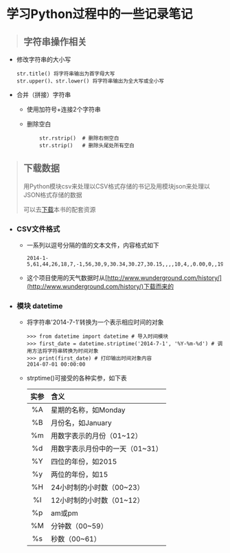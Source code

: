 # 学习Python过程中的一些记录笔记

> ## 字符串操作相关

* 修改字符串的大小写

      str.title() 将字符串输出为首字母大写
      str.upper()、str.lower() 将字符串输出为全大写或全小写

* 合并（拼接）字符串
  * 使用加符号+连接2个字符串
  * 删除空白

            str.rstrip()  # 删除右侧空白
            str.strip()   # 删除头尾处所有空白

> ## 下载数据
>
> 用Python模块csv来处理以CSV格式存储的书记及用模块json来处理以JSON格式存储的数据
>
> 可以去[下载](https://nostarch.com/pythoncrashcourse/)本书的配套资源

* ### CSV文件格式
  * 一系列以逗号分隔的值的文本文件，内容格式如下

        2014-1-5,61,44,26,18,7,-1,56,30,9,30.34,30.27,30.15,,,,10,4,,0.00,0,,195
  * 这个项目使用的天气数据时从[http://www.wunderground.com/history/](http://www.wunderground.com/history/)下载而来的

* ### 模块 datetime
  * 将字符串'2014-7-1'转换为一个表示相应时间的对象

        >>> from datetime import datetime # 导入时间模块
        >>> first_date = datetime.striptime('2014-7-1', '%Y-%m-%d') # 调用方法将字符串转换为时间对象
        >>> print(first_date) # 打印输出时间对象内容
        2014-07-01 00:00:00

  * strptime()可接受的各种实参，如下表

    |实参|含义|
    |:---------:|:-|
    |%A|星期的名称，如Monday|
    |%B|月份名，如January|
    |%m|用数字表示的月份（01~12）|
    |%d|用数字表示月份中的一天（01~31）|
    |%Y|四位的年份，如2015|
    |%y|两位的年份，如15|
    |%H|24小时制的小时数（00~23）|
    |%I|12小时制的小时数（01~12）|
    |%p|am或pm|
    |%M|分钟数（00~59）|
    |%s|秒数（00~61）|

